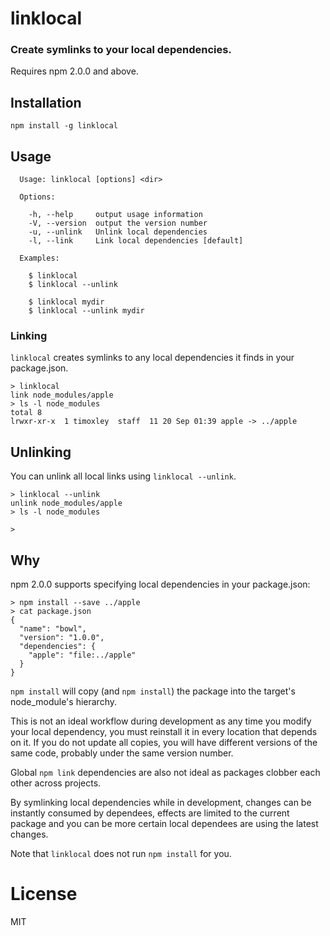 # linklocal

### Create symlinks to your local dependencies.

Requires npm 2.0.0 and above.

## Installation

```
npm install -g linklocal
```

## Usage

```
  Usage: linklocal [options] <dir>

  Options:

    -h, --help     output usage information
    -V, --version  output the version number
    -u, --unlink   Unlink local dependencies
    -l, --link     Link local dependencies [default]

  Examples:

    $ linklocal
    $ linklocal --unlink

    $ linklocal mydir
    $ linklocal --unlink mydir
```

### Linking

`linklocal` creates symlinks to any local dependencies it finds in your package.json.

```
> linklocal
link node_modules/apple
> ls -l node_modules
total 8
lrwxr-xr-x  1 timoxley  staff  11 20 Sep 01:39 apple -> ../apple
```

## Unlinking

You can unlink all local links using `linklocal --unlink`.

```
> linklocal --unlink
unlink node_modules/apple
> ls -l node_modules

>
```


## Why

npm 2.0.0 supports specifying local dependencies in your package.json:

```
> npm install --save ../apple
> cat package.json
{
  "name": "bowl",
  "version": "1.0.0",
  "dependencies": {
    "apple": "file:../apple"
  }
}
```

`npm install` will copy (and `npm install`) the package into the target's node_module's hierarchy.

This is not an ideal workflow during development as any time you modify your local dependency, you must reinstall it
in every location that depends on it. If you do not update all copies, you will have different versions of the same code, probably under the same version number.

Global `npm link` dependencies are also not ideal as packages clobber each other across projects.

By symlinking local dependencies while in development,
changes can be instantly consumed by dependees, effects
are limited to the current package and you can be more
certain local dependees are using the latest changes.

Note that `linklocal` does not run `npm install` for you.


# License

MIT
